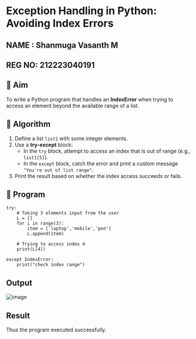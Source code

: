 # Exception Handling in Python: Avoiding Index Errors
## NAME : Shanmuga Vasanth M
## REG NO: 212223040191
## 🎯 Aim
To write a Python program that handles an **IndexError** when trying to access an element beyond the available range of a list.

## 🧠 Algorithm
1. Define a list `list1` with some integer elements.
2. Use a **try-except** block:
   - In the `try` block, attempt to access an index that is out of range (e.g., `list1[5]`).
   - In the `except` block, catch the error and print a custom message `"You're out of list range"`.
3. Print the result based on whether the index access succeeds or fails.

## 🧾 Program
```
try:
    # Taking 3 elements input from the user
    L = []
    for i in range(3):
        item = ['laptop','mobile','pen']
        L.append(item)

    # Trying to access index 4
    print(L[4])

except IndexError:
    print("check index range")
```

## Output
![image](https://github.com/user-attachments/assets/b2acd206-0aeb-4ec2-a40f-e911fa9e5066)

## Result
Thus the program executed successfully.
